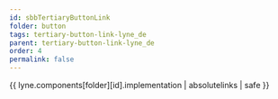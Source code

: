 ```yaml
---
id: sbbTertiaryButtonLink
folder: button
tags: tertiary-button-link-lyne_de
parent: tertiary-button-link-lyne_de
order: 4
permalink: false  
---
```

{{ lyne.components[folder][id].implementation | absolutelinks | safe }}